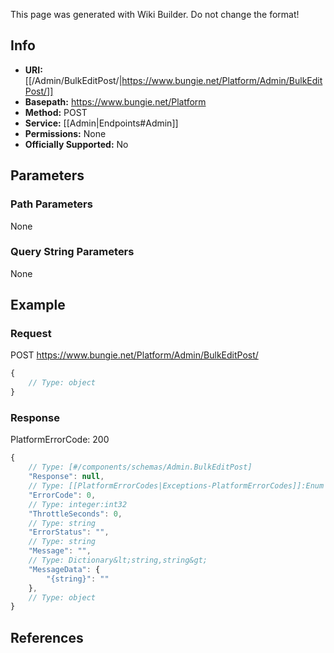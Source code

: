<span class="wiki-builder">This page was generated with Wiki Builder. Do not change the format!</span>

## Info


* **URI:** [[/Admin/BulkEditPost/|https://www.bungie.net/Platform/Admin/BulkEditPost/]]
* **Basepath:** https://www.bungie.net/Platform
* **Method:** POST
* **Service:** [[Admin|Endpoints#Admin]]
* **Permissions:** None
* **Officially Supported:** No

## Parameters
### Path Parameters
None

### Query String Parameters
None

## Example
### Request
POST https://www.bungie.net/Platform/Admin/BulkEditPost/
```javascript
{
    // Type: object
}

```

### Response
PlatformErrorCode: 200
```javascript
{
    // Type: [#/components/schemas/Admin.BulkEditPost]
    "Response": null,
    // Type: [[PlatformErrorCodes|Exceptions-PlatformErrorCodes]]:Enum
    "ErrorCode": 0,
    // Type: integer:int32
    "ThrottleSeconds": 0,
    // Type: string
    "ErrorStatus": "",
    // Type: string
    "Message": "",
    // Type: Dictionary&lt;string,string&gt;
    "MessageData": {
        "{string}": ""
    },
    // Type: object
}

```

## References
